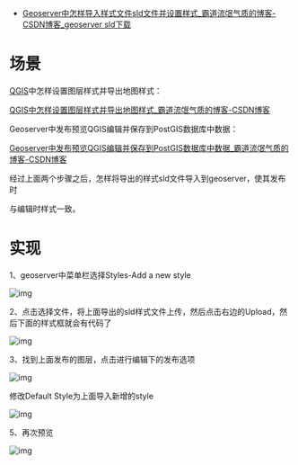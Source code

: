 - [Geoserver中怎样导入样式文件sld文件并设置样式_霸道流氓气质的博客-CSDN博客_geoserver sld下载](https://blog.csdn.net/BADAO_LIUMANG_QIZHI/article/details/124123755)

# 场景

[QGIS](https://so.csdn.net/so/search?q=QGIS&spm=1001.2101.3001.7020)中怎样设置图层样式并导出地图样式：

[QGIS中怎样设置图层样式并导出地图样式_霸道流氓气质的博客-CSDN博客](https://blog.csdn.net/BADAO_LIUMANG_QIZHI/article/details/124121935)

Geoserver中发布预览QGIS编辑并保存到PostGIS数据库中数据：

[Geoserver中发布预览QGIS编辑并保存到PostGIS数据库中数据_霸道流氓气质的博客-CSDN博客](https://blog.csdn.net/BADAO_LIUMANG_QIZHI/article/details/124122789)

经过上面两个步骤之后，怎样将导出的样式sld文件导入到geoserver，使其发布时

与编辑时样式一致。

# 实现

1、geoserver中菜单栏选择Styles-Add a new style

![img](https://img-blog.csdnimg.cn/img_convert/9410a23375a531686060aaa086365da4.png)

2、点击选择文件，将上面导出的sld样式文件上传，然后点击右边的Upload，然后下面的样式框就会有代码了

![img](https://img-blog.csdnimg.cn/img_convert/986daa5ca51356f973ed4e455e75f18d.png)

3、找到上面发布的图层，点击进行编辑下的发布选项

![img](https://img-blog.csdnimg.cn/img_convert/c9a75acd9a8ba549dfd235f3073df3f5.png)

修改Default Style为上面导入新增的style

![img](https://img-blog.csdnimg.cn/img_convert/a065dc3066da0d0610b531286774ec08.png)



5、再次预览

![img](https://img-blog.csdnimg.cn/744465a1b3ef431e84a63073e20cd09c.png?x-oss-process=image/watermark,type_d3F5LXplbmhlaQ,shadow_50,text_Q1NETiBA6Zy46YGT5rWB5rCT5rCU6LSo,size_20,color_FFFFFF,t_70,g_se,x_16)

 